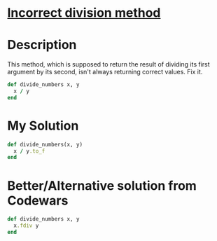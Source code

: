 # [Incorrect division method](https://www.codewars.com/kata/54d1c59aba326343c80000e7)

# Description
This method, which is supposed to return the result of dividing its first argument by its second, isn't always returning 
correct values. Fix it.

```ruby
def divide_numbers x, y
  x / y
end
```

# My Solution
```ruby
def divide_numbers(x, y)
  x / y.to_f
end
```

# Better/Alternative solution from Codewars
```ruby
def divide_numbers x, y
  x.fdiv y
end
```
